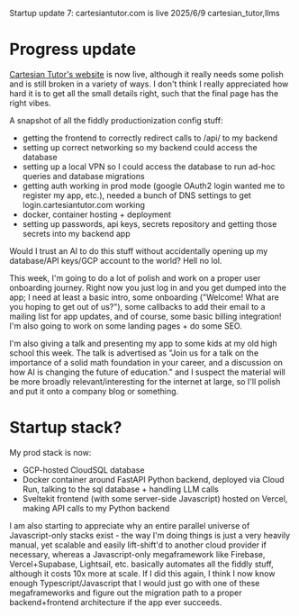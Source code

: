 Startup update 7: cartesiantutor.com is live
2025/6/9
cartesian_tutor,llms

# Progress update

[Cartesian Tutor's website](https://www.cartesiantutor.com/) is now live, although it really needs some polish and is still broken in a variety of ways. I don't think I really appreciated how hard it is to get all the small details right, such that the final page has the right vibes. 

A snapshot of all the fiddly productionization config stuff:

- getting the frontend to correctly redirect calls to /api/ to my backend
- setting up correct networking so my backend could access the database
- setting up a local VPN so I could access the database to run ad-hoc queries and database migrations
- getting auth working in prod mode (google OAuth2 login wanted me to register my app, etc.), needed a bunch of DNS settings to get login.cartesiantutor.com working
- docker, container hosting + deployment
- setting up passwords, api keys, secrets repository and getting those secrets into my backend app

Would I trust an AI to do this stuff without accidentally opening up my database/API keys/GCP account to the world? Hell no lol.

This week, I'm going to do a lot of polish and work on a proper user onboarding journey. Right now you just log in and you get dumped into the app; I need at least a basic intro, some onboarding ("Welcome! What are you hoping to get out of us?"), some callbacks to add their email to a mailing list for app updates, and of course, some basic billing integration! I'm also going to work on some landing pages + do some SEO.

I'm also giving a talk and presenting my app to some kids at my old high school this week. The talk is advertised as "Join us for a talk on the importance of a solid math foundation in your career, and a discussion on how AI is changing the future of education." and I suspect the material will be more broadly relevant/interesting for the internet at large, so I'll polish and put it onto a company blog or something.

# Startup stack?

My prod stack is now:

- GCP-hosted CloudSQL database
- Docker container around FastAPI Python backend, deployed via Cloud Run, talking to the sql database + handling LLM calls
- Sveltekit frontend (with some server-side Javascript) hosted on Vercel, making API calls to my Python backend

I am also starting to appreciate why an entire parallel universe of Javascript-only stacks exist - the way I'm doing things is just a very heavily manual, yet scalable and easily lift-shift'd to another cloud provider if necessary, whereas a Javascript-only megaframework like Firebase, Vercel+Supabase, Lightsail, etc. basically automates all the fiddly stuff, although it costs 10x more at scale. If I did this again, I think I now know enough Typescript/Javascript that I would just go with one of these megaframeworks and figure out the migration path to a proper backend+frontend architecture if the app ever succeeds.
